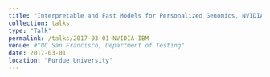 ```yaml
---
title: "Interpretable and Fast Models for Personalized Genomics, NVIDIA and IBM HPC and Life Sciences Workshop"
collection: talks
type: "Talk"
permalink: /talks/2017-03-01-NVIDIA-IBM
venue: #"UC San Francisco, Department of Testing"
date: 2017-03-01
location: "Purdue University"
---
```



